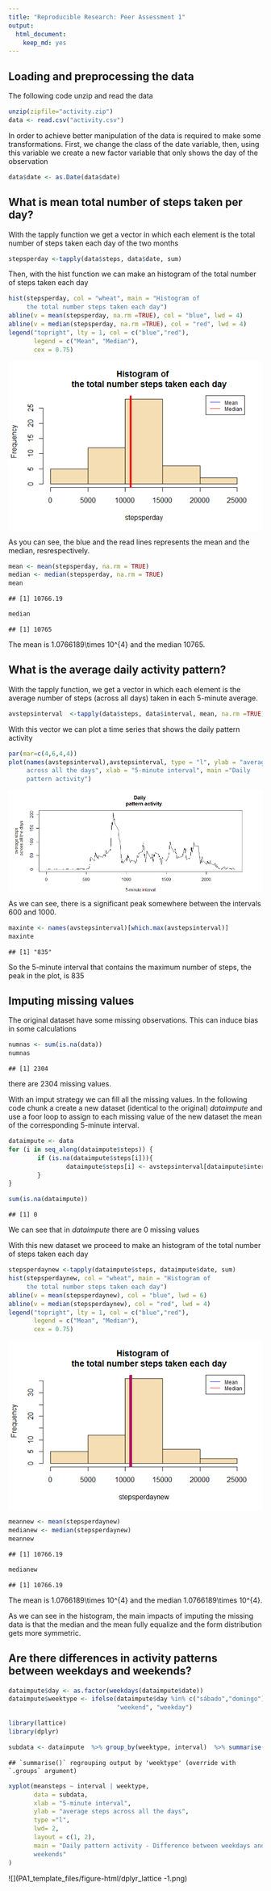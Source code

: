 ```yaml
---
title: "Reproducible Research: Peer Assessment 1"
output: 
  html_document: 
    keep_md: yes
---
```



## **Loading and preprocessing the data**

The following code unzip and read the data

```r
unzip(zipfile="activity.zip")
data <- read.csv("activity.csv")
```

In order to achieve better manipulation of the data is required to make some transformations. First, we change the class of the date variable, then, using this variable we create a new factor variable that only shows the day of the observation 


```r
data$date <- as.Date(data$date)
```


## **What is mean total number of steps taken per day?**     

With the tapply function we get a vector in which each element is the total number of steps taken each day of the two months


```r
stepsperday <-tapply(data$steps, data$date, sum)
```

Then, with the hist function we can make an histogram of the total number of steps taken each day 


```r
hist(stepsperday, col = "wheat", main = "Histogram of 
     the total number steps taken each day")
abline(v = mean(stepsperday, na.rm =TRUE), col = "blue", lwd = 4)
abline(v = median(stepsperday, na.rm =TRUE), col = "red", lwd = 4)
legend("topright", lty = 1, col = c("blue","red"), 
       legend = c("Mean", "Median"),
       cex = 0.75)
```

<img src="PA1_template_files/figure-html/histogram-1.png" style="display: block; margin: auto;" />

As you can see, the blue and the read lines represents the mean and the median, resrespectively.



```r
mean <- mean(stepsperday, na.rm = TRUE) 
median <- median(stepsperday, na.rm = TRUE)
mean
```

```
## [1] 10766.19
```

```r
median
```

```
## [1] 10765
```

The mean is 1.0766189\times 10^{4} and the median 10765.

  
## **What is the average daily activity pattern?**   

With the tapply function, we get a vector in which each element is the average  number of steps (across all days) taken in each 5-minute average.


```r
avstepsinterval  <-tapply(data$steps, data$interval, mean, na.rm =TRUE)
```

With this vector we can plot a time series that shows the daily pattern activity

```r
par(mar=c(4,6,4,4))
plot(names(avstepsinterval),avstepsinterval, type = "l", ylab = "average steps
     across all the days", xlab = "5-minute interval", main ="Daily 
     pattern activity")
```

<img src="PA1_template_files/figure-html/plot-1.png" style="display: block; margin: auto;" />

As we can see, there is a significant peak somewhere between the intervals 600 and 1000. 

```r
maxinte <- names(avstepsinterval)[which.max(avstepsinterval)]
maxinte
```

```
## [1] "835"
```

So the 5-minute interval that contains the maximum number of steps, the peak in the plot, is 835


## **Imputing missing values**   
 
The original dataset have some missing observations. This can induce bias in some calculations
 

```r
numnas <- sum(is.na(data))
numnas
```

```
## [1] 2304
```

there are 2304 missing values.


With an imput strategy we can fill all the missing values. In the following code chunk a create a new dataset (identical to the original) *dataimpute* and use a foor loop to assign to each missing value of the new dataset the mean of the corresponding 5-minute interval.


```r
dataimpute <- data
for (i in seq_along(dataimpute$steps)) {
        if (is.na(dataimpute$steps[i])){
                dataimpute$steps[i] <- avstepsinterval[dataimpute$interval[i] ==                            names(avstepsinterval)]
        }
}
```



```r
sum(is.na(dataimpute))
```

```
## [1] 0
```

We can see that in *dataimpute* there are 0 missing values

With this new dataset we proceed to make an histogram of the total number of steps taken each day 


```r
stepsperdaynew <-tapply(dataimpute$steps, dataimpute$date, sum)
hist(stepsperdaynew, col = "wheat", main = "Histogram of 
     the total number steps taken each day")
abline(v = mean(stepsperdaynew), col = "blue", lwd = 6)
abline(v = median(stepsperdaynew), col = "red", lwd = 4)
legend("topright", lty = 1, col = c("blue","red"), 
       legend = c("Mean", "Median"),
       cex = 0.75)
```

<img src="PA1_template_files/figure-html/histogram_Impute-1.png" style="display: block; margin: auto;" />


```r
meannew <- mean(stepsperdaynew) 
medianew <- median(stepsperdaynew)
meannew
```

```
## [1] 10766.19
```

```r
medianew
```

```
## [1] 10766.19
```

The mean is 1.0766189\times 10^{4} and the median 1.0766189\times 10^{4}.

As we can see in the histogram, the main impacts of imputing the missing data is that the median and the mean fully equalize and the form distribution gets more symmetric.


## **Are there differences in activity patterns between weekdays and weekends?**


```r
dataimpute$day <- as.factor(weekdays(dataimpute$date))
dataimpute$weektype <- ifelse(dataimpute$day %in% c("sábado","domingo"),
                              "weekend", "weekday")
```



```r
library(lattice)
library(dplyr)
```


```r
subdata <- dataimpute  %>% group_by(weektype, interval)  %>% summarise(meansteps = mean(steps))
```

```
## `summarise()` regrouping output by 'weektype' (override with `.groups` argument)
```

```r
xyplot(meansteps ~ interval | weektype,
       data = subdata,
       xlab = "5-minute interval", 
       ylab = "average steps across all the days",
       type ="l",
       lwd= 2,
       layout = c(1, 2),
       main = "Daily pattern activity - Difference between weekdays and 
       weekends"
)
```

![](PA1_template_files/figure-html/dplyr_lattice -1.png)<!-- -->
